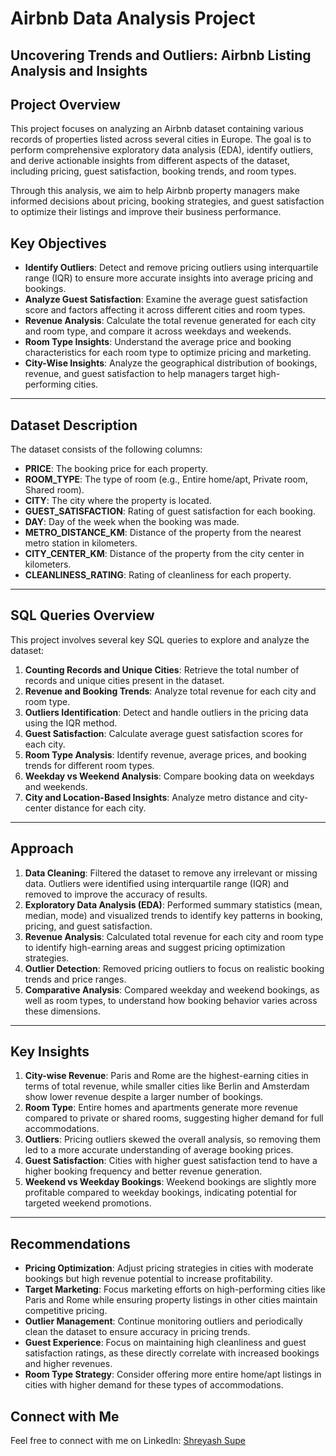 # Airbnb Data Analysis Project
## Uncovering Trends and Outliers: Airbnb Listing Analysis and Insights

## Project Overview

This project focuses on analyzing an Airbnb dataset containing various records of properties listed across several cities in Europe. The goal is to perform comprehensive exploratory data analysis (EDA), identify outliers, and derive actionable insights from different aspects of the dataset, including pricing, guest satisfaction, booking trends, and room types.

Through this analysis, we aim to help Airbnb property managers make informed decisions about pricing, booking strategies, and guest satisfaction to optimize their listings and improve their business performance.

## Key Objectives

- **Identify Outliers**: Detect and remove pricing outliers using interquartile range (IQR) to ensure more accurate insights into average pricing and bookings.
- **Analyze Guest Satisfaction**: Examine the average guest satisfaction score and factors affecting it across different cities and room types.
- **Revenue Analysis**: Calculate the total revenue generated for each city and room type, and compare it across weekdays and weekends.
- **Room Type Insights**: Understand the average price and booking characteristics for each room type to optimize pricing and marketing.
- **City-Wise Insights**: Analyze the geographical distribution of bookings, revenue, and guest satisfaction to help managers target high-performing cities.

---

## Dataset Description

The dataset consists of the following columns:

- **PRICE**: The booking price for each property.
- **ROOM_TYPE**: The type of room (e.g., Entire home/apt, Private room, Shared room).
- **CITY**: The city where the property is located.
- **GUEST_SATISFACTION**: Rating of guest satisfaction for each booking.
- **DAY**: Day of the week when the booking was made.
- **METRO_DISTANCE_KM**: Distance of the property from the nearest metro station in kilometers.
- **CITY_CENTER_KM**: Distance of the property from the city center in kilometers.
- **CLEANLINESS_RATING**: Rating of cleanliness for each property.
  
---

## SQL Queries Overview

This project involves several key SQL queries to explore and analyze the dataset:

1. **Counting Records and Unique Cities**: Retrieve the total number of records and unique cities present in the dataset.
2. **Revenue and Booking Trends**: Analyze total revenue for each city and room type.
3. **Outliers Identification**: Detect and handle outliers in the pricing data using the IQR method.
4. **Guest Satisfaction**: Calculate average guest satisfaction scores for each city.
5. **Room Type Analysis**: Identify revenue, average prices, and booking trends for different room types.
6. **Weekday vs Weekend Analysis**: Compare booking data on weekdays and weekends.
7. **City and Location-Based Insights**: Analyze metro distance and city-center distance for each city.

---

## Approach

1. **Data Cleaning**: Filtered the dataset to remove any irrelevant or missing data. Outliers were identified using interquartile range (IQR) and removed to improve the accuracy of results.
2. **Exploratory Data Analysis (EDA)**: Performed summary statistics (mean, median, mode) and visualized trends to identify key patterns in booking, pricing, and guest satisfaction.
3. **Revenue Analysis**: Calculated total revenue for each city and room type to identify high-earning areas and suggest pricing optimization strategies.
4. **Outlier Detection**: Removed pricing outliers to focus on realistic booking trends and price ranges.
5. **Comparative Analysis**: Compared weekday and weekend bookings, as well as room types, to understand how booking behavior varies across these dimensions.

---

## Key Insights

1. **City-wise Revenue**: Paris and Rome are the highest-earning cities in terms of total revenue, while smaller cities like Berlin and Amsterdam show lower revenue despite a larger number of bookings.
2. **Room Type**: Entire homes and apartments generate more revenue compared to private or shared rooms, suggesting higher demand for full accommodations.
3. **Outliers**: Pricing outliers skewed the overall analysis, so removing them led to a more accurate understanding of average booking prices.
4. **Guest Satisfaction**: Cities with higher guest satisfaction tend to have a higher booking frequency and better revenue generation.
5. **Weekend vs Weekday Bookings**: Weekend bookings are slightly more profitable compared to weekday bookings, indicating potential for targeted weekend promotions.

---

## Recommendations

- **Pricing Optimization**: Adjust pricing strategies in cities with moderate bookings but high revenue potential to increase profitability.
- **Target Marketing**: Focus marketing efforts on high-performing cities like Paris and Rome while ensuring property listings in other cities maintain competitive pricing.
- **Outlier Management**: Continue monitoring outliers and periodically clean the dataset to ensure accuracy in pricing trends.
- **Guest Experience**: Focus on maintaining high cleanliness and guest satisfaction ratings, as these directly correlate with increased bookings and higher revenues.
- **Room Type Strategy**: Consider offering more entire home/apt listings in cities with higher demand for these types of accommodations.

## Connect with Me

Feel free to connect with me on LinkedIn: [Shreyash Supe](www.linkedin.com/in/shreyashsupe)

